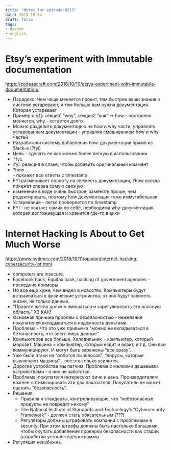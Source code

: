 ```yaml
---
title: "Notes for episode-0213"
date: 2018-10-14
draft: false
tags:
- devzen
- english
---
```


# Etsy’s experiment with Immutable documentation
https://codeascraft.com/2018/10/10/etsys-experiment-with-immutable-documentation/

- Парадокс: Чем чаще меняется проект, тем быстрее ваши знания о системе устаревают, и тем больше вам нужна документация. Которая устаревает
- Пример с БД: секция1 “why”, секция2 “как” -> how - постоянно меняется, why - остается долго
- Можно разделить документацию на how и why части, управлять устареванием документации - управляя смешиванием how и why частей
- Разработали систему добавления how-документации прямо из Slack-а (?fyi)
- Цель - сделать ее как можно более легкую в использовании
- `?fyi` <info>
- :fyi: реакция в слаке, чтобы добавить оригинальный коммент
- ?how <search request> - покажет все ответы с timestamp
- FYI разменивает полноту на свежесть документации, ?how всегда покажет сперва самую свежую
- изменение в коде очень быстрое, заменять проще, чем редактировать, поэтому how документация тоже иммутабельная
- Устаревание - легко проверяется по timestamp
- FYI - не хватает самих по себе, необходима why-документация, которая долгоживущая и хранится где-то в вики

# Internet Hacking Is About to Get Much Worse
https://www.nytimes.com/2018/10/11/opinion/internet-hacking-cybersecurity-iot.html

- computers are insecure.
- Facebook hack, Equifax hack, hacking of government agencies - последние примеры
- Но все еще хуже, чем видно в новостях. Компьютеры будут встраиваться в физические устройства, от них будут зависеть жизни, не только данные.
- “Правительство должно вмешаться и зарегулировать эту опасную область” ХЗ КАК!
- Основная причина проблем с безопасностью - нежелание покупателей вкладываться в надежность деньгами.
- Проблема - что это уже привычка “можно не вкладываться в безопасность, это всего лишь данные”
- Компьютеров все больше. Холодильник = компьютер, который морозит. Машина = компьютер, который ездит и возит, и т.д. Они все коммуницируют. И могут быть заражены “все сразу”.
- Уже были атаки на “роботов пылелосов”, “вирусы, которые выключают машины” - все это только усилится.
- Дорогие устройства мы патчим. Проблема с мелкими дешевыми устройствами - о них не заботятся.
- Проблема: покупателя интересуют фичи и цена. Производителям важнее оптимизировать эти два показателя. Покупатель не может оценить “безопасность”.
- Решения:
    - Правила и стандарты, контролирующие, что “небезопасные продукты не повредят никому”
    - The National Institute of Standards and Technology’s “Cybersecurity Framework” - должен стать обязательным (???)
    - Регуляторы должны штрафовать компании с проблемами в security. При этом штрафы должны быть настолько большими, чтобы окупать добавление проверки безопасности как стадии разработки устройства/программы
- Регуляция неизбежна.
